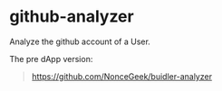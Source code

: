 # github-analyzer

Analyze the github account of a User.

The pre dApp version:

> https://github.com/NonceGeek/buidler-analyzer